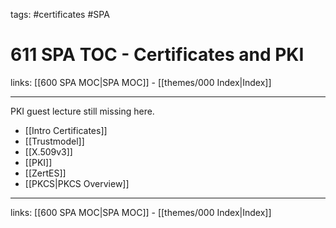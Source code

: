tags: #certificates #SPA 

# 611 SPA TOC - Certificates and PKI

links: [[600 SPA MOC|SPA MOC]] - [[themes/000 Index|Index]]

---

PKI guest lecture still missing here.

- [[Intro Certificates]]
- [[Trustmodel]]
- [[X.509v3]]
- [[PKI]]
- [[ZertES]]
- [[PKCS|PKCS Overview]]

---
links: [[600 SPA MOC|SPA MOC]] - [[themes/000 Index|Index]]
